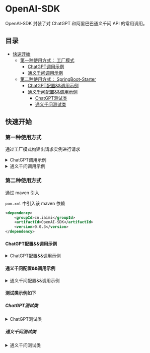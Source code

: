 # OpenAI-SDK

OpenAI-SDK 封装了对 ChatGPT 和阿里巴巴通义千问 API 的常用调用。

## 目录
- [快速开始](#快速开始)
  - [第一种使用方式： 工厂模式](#第一种使用方式)
    - [ChatGPT调用示例](#chatgpt调用示例)
    - [通义千问调用示例](#通义千问调用示例)
  - [第二种使用方式： SpringBoot-Starter](#第二种使用方式)
    - [ChatGPT配置&&调用示例](#chatgpt配置调用示例)
    - [通义千问配置&&调用示例](#通义千问配置调用示例)
      - [ChatGPT测试类](#chatgpt测试类)
      - [通义千问测试类](#通义千问测试类)


## 快速开始

### 第一种使用方式

通过工厂模式构建出请求实例进行请求

<details>
  <summary>ChatGPT调用示例</summary>

  ```java
/* 测试类 */
public static void main(String[] args) {
  String openAiApiKey = "sk-xxxxxxxx"; // 你的 secretKey
  OpenAiApi openAiApi = new OpenAiApi();

  AiFactory aiFactory = new AiFactory(openAiApiKey, openAiApi)
          .withUrl("https://api.openai.com/v1/chat/completions")
          .withProxy("127.0.0.1", 7890) // 代理地址
          .withModel("gpt-3.5-turbo")                     // 模型类型设置
          .withMsgMaxSize(30);                            // 最大历史消息数

  Sender sender = aiFactory.createSender();
  Exchanger exchanger = aiFactory.createExchanger();

  try {
    Message chat = sender.chat("你好，这是一条测试消息");
    System.out.println(chat);

    Message chatPresets = sender.chatPresets("你好，请告诉我你是谁", "你的名字叫小智，是一名无所不知的智者");
    System.out.println(chatPresets);

    Message res = exchanger.chat("请你记住 task = 123");
    System.out.println(res);

    res = exchanger.chat("task 的值 是多少，回答我");
    System.out.println(res);
    long startTime = System.currentTimeMillis();
    exchanger.setPreSetMsg("你现在是一位绘图专家，你最擅长的事情就是绘画");
    Message talk = exchanger.chat("告诉我，你最擅长的事情");
    System.out.println(talk);
    long endTime = System.currentTimeMillis();
    long elapsedTime = endTime - startTime;
    System.out.println("Elapsed Time: " + elapsedTime / 1000 + " seconds");

    talk = exchanger.chat("介绍一下你自己");
    System.out.println(talk);

    List<Message> msgs = exchanger.getMsgs();
    System.out.println("msgs: " + msgs);

    Message lastAnswer = exchanger.getLastAnswer();
    System.out.println("lastAnswer: " + lastAnswer);

    exchanger.clearMsg();

    Message talk1 = exchanger.chat("你好，介绍一下你自己");
    System.out.println(talk1);

    List<Message> msgs1 = exchanger.getMsgs();
    System.out.println(msgs1);
    System.out.println(msgs1.size());
    exchanger.clearPreSet();
  } catch (BusinessException be) {
    throw new RuntimeException(be);
  }

}
```
</details>

<details>
  <summary>通义千问调用示例</summary>

</details>

### 第二种使用方式

通过 maven 引入

`pom.xml` 中引入该 maven 依赖
```xml
<dependency>
    <groupId>cn.iaimi</groupId>
    <artifactId>OpenAI-SDK</artifactId>
    <version>0.0.3</version>
</dependency>
```

#### ChatGPT配置&&调用示例

<details>
  <summary>ChatGPT配置&&调用示例</summary>

`application.yml` 中配置如下条目
```yaml
chatai:
  open-ai:
    # 你的 secretKey
    open-ai-api-key: sk-xxxxxxxxx
    # 代理地址和端口
    proxy-host: 127.0.0.1
    proxy-port: 7890
    # 最大历史消息数 (可选)
    msg-max-size: 30
```

通过依赖注入即可使用
```java
@Resource
private Sender sender;

@Resource
private Exchanger exchanger;
```

</details>

#### 通义千问配置&&调用示例

<details>
  <summary>通义千问配置&&调用示例</summary>

`application.yml` 中配置如下条目
```yaml
chatai:
  open-ai:
  alibaba:
    # 最大历史消息数 (可选)
    msg-max-size: 20
    # 百炼平台中获取
    api-key: sk-xxxxxxxx
    use-model: qwen-max
```

通过依赖注入即可使用
```java
@Resource
private ChatClient chatClient;

@Resource
private ChatRecordClient chatRecordClient;
```

</details>




#### 测试类示例如下

##### ChatGPT测试类

<details>
  <summary>ChatGPT测试类</summary>

```java
/**
 * @author clov614
 * {@code @date} 2024/1/25 16:28
 */
@SpringBootTest
public class OpenAITest {

  @Resource
  private Sender sender;

  @Resource
  private Exchanger exchanger;

  /*单次对话测试*/
  @Test
  void talkSingleTest() {
    Message chat = sender.chat("你好，这是一条测试消息");
    System.out.println(chat);

    Message chatPresets = sender.chatPresets("你好，请告诉我你是谁", "你的名字叫小智，是一名无所不知的智者");
    System.out.println(chatPresets);
  }

  /*连续对话测试*/
  @Test
  void talkContinueTest() {
    Message res = exchanger.chat("请你记住 task = 123");
    System.out.println(res);

    res = exchanger.chat("task 的值 是多少，回答我");
    System.out.println(res);
    long startTime = System.currentTimeMillis();
    exchanger.setPreSetMsg("你现在是一位绘图专家，你最擅长的事情就是绘画");
    Message talk = exchanger.chat("告诉我，你最擅长的事情");
    System.out.println(talk);
    long endTime = System.currentTimeMillis();
    long elapsedTime = endTime - startTime;
    System.out.println("Elapsed Time: " + elapsedTime / 1000 + " seconds");

    talk = exchanger.chat("介绍一下你自己");
    System.out.println(talk);

    List<Message> msgs = exchanger.getMsgs();
    System.out.println("msgs: " + msgs);

    Message lastAnswer = exchanger.getLastAnswer();
    System.out.println("lastAnswer: " + lastAnswer);

    exchanger.clearMsg();

    Message talk1 = exchanger.chat("你好，介绍一下你自己");
    System.out.println(talk1);

    List<Message> msgs1 = exchanger.getMsgs();
    System.out.println(msgs1);
    System.out.println(msgs1.size());
    exchanger.clearPreSet();
  }

}
```

</details>

##### 通义千问测试类
<details>
  <summary>通义千问测试类</summary>
  
```java
/**
 * @author clov614
 * {@code @date} 2024/1/26 18:46
 */
@SpringBootTest
public class AliAITest {

  @Resource
  private ChatClient chatClient;

  @Resource
  private ChatRecordClient chatRecordClient;

  @Test
  public void test01() {
    // 单次对话
    ChatClient client = chatClient.createClient(false);
    Message msg = client.chat("你好");
    String content = msg.getContent();
    System.out.println(content);

    // 连续对话
    ChatRecordClient client1 = chatRecordClient.createClient(true);
    client1.setPresets("你是一个编程问题小帮手，你的名字叫小艺");
    Message res = client1.chat("你好，请问该怎么称呼你");
    System.out.println(res);
    Message res2 = client1.chat("问一个问题，Java中Queue有哪些常用方法");
    System.out.println(res2);
    List<Message> msgs = client1.getMsgs();
    System.out.println(msgs);
    Message freshMsg = client1.getLast();
    System.out.println(freshMsg);
    Message res3 = client1.chat("刚刚我的问题是啥来着");
    System.out.println(res3);
    client1.clearMsg();
    System.out.println(client1.getMsgs());
  }
}
```

</details>




